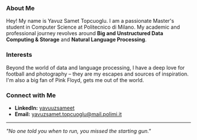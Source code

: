 
### About Me
Hey! My name is Yavuz Samet Topcuoglu. I am a passionate Master's student in Computer Science at Politecnico di Milano. My academic and professional journey revolves around **Big and Unstructured Data Computing & Storage** and **Natural Language Processing**.

### Interests
Beyond the world of data and language processing, I have a deep love for football and photography – they are my escapes and sources of inspiration. I'm also a big fan of Pink Floyd, gets me out of the world.


### Connect with Me
- **LinkedIn:** [yavuuzsameet](linkedin.com/yavuuzsameet)
- **Email:** [yavuzsamet.topcuoglu@mail.polimi.it](mailto:yavuzsamet.topcuoglu@mail.polimi.it)

---

*"No one told you when to run, you missed the starting gun."*
